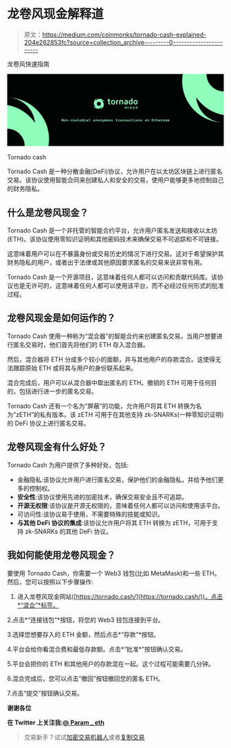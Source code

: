 # 龙卷风现金解释道

> 原文：<https://medium.com/coinmonks/tornado-cash-explained-204e262853fc?source=collection_archive---------0----------------------->

龙卷风快速指南

![](img/e01f63ac0730d0b4957ec2aa08fe470e.png)

Tornado cash

Tornado Cash 是一种分散金融(DeFi)协议，允许用户在以太坊区块链上进行匿名交易。该协议使用智能合同来创建私人和安全的交易，使用户能够更多地控制自己的财务隐私。

## 什么是龙卷风现金？

Tornado Cash 是一个非托管的智能合约平台，允许用户匿名发送和接收以太坊(ETH)。该协议使用零知识证明和其他密码技术来确保交易不可追踪和不可链接。

这意味着用户可以在不暴露身份或交易历史的情况下进行交易。这对于希望保护其财务隐私的用户，或者出于法律或其他原因要求匿名的交易来说非常有用。

Tornado Cash 是一个开源项目，这意味着任何人都可以访问和贡献代码库。该协议也是无许可的，这意味着任何人都可以使用该平台，而不必经过任何形式的批准过程。

## 龙卷风现金是如何运作的？

Tornado Cash 使用一种称为“混合器”的智能合约来创建匿名交易。当用户想要进行匿名交易时，他们首先将他们的 ETH 存入混合器。

然后，混合器将 ETH 分成多个较小的面额，并与其他用户的存款混合。这使得无法跟踪原始 ETH 或将其与用户的身份联系起来。

混合完成后，用户可以从混合器中取出匿名的 ETH。撤销的 ETH 可用于任何目的，包括进行进一步的匿名交易。

Tornado Cash 还有一个名为“屏蔽”的功能，允许用户将其 ETH 转换为名为“zETH”的私有版本。该 zETH 可用于在其他支持 zk-SNARKs(一种零知识证明)的 DeFi 协议上进行匿名交易。

## 龙卷风现金有什么好处？

Tornado Cash 为用户提供了多种好处，包括:

*   金融隐私:该协议允许用户进行匿名交易，保护他们的金融隐私，并给予他们更多的控制权。
*   **安全性**:该协议使用先进的加密技术，确保交易安全且不可追踪。
*   **开源无权限**:该协议是开源无权限的，意味着任何人都可以访问和使用该平台。
*   可访问性:该协议易于使用，不需要特殊的技能或知识。
*   **与其他 DeFi 协议的集成**:该协议允许用户将其 ETH 转换为 zETH，可用于支持 zk-SNARKs 的其他 DeFi 协议。

## 我如何能使用龙卷风现金？

要使用 Tornado Cash，你需要一个 Web3 钱包(比如 MetaMask)和一些 ETH。然后，您可以按照以下步骤操作:

1.  进入龙卷风现金网站([https://tornado.cash/](https://tornado.cash/))，点击*“混合”*标签。

2.点击*“连接钱包”*按钮，将您的 Web3 钱包连接到平台。

3.选择您想要存入的 ETH 金额，然后点击*“存款”*按钮。

4.平台会给你看混合费和最低存款额。点击*“批准*”按钮确认交易。

5.平台会把你的 ETH 和其他用户的存款混在一起。这个过程可能需要几分钟。

6.混合完成后，您可以点击“撤回”按钮撤回您的匿名 ETH。

7.点击“提交”按钮确认交易。

**谢谢各位**

**在 Twitter 上关注我:**[**@ Param _ eth**](https://twitter.com/Param_eth)

> 交易新手？试试[加密交易机器人](/coinmonks/crypto-trading-bot-c2ffce8acb2a)或者[复制交易](/coinmonks/top-10-crypto-copy-trading-platforms-for-beginners-d0c37c7d698c)